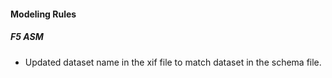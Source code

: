 
#### Modeling Rules
##### F5 ASM
- Updated dataset name in the xif file to match dataset in the schema file.